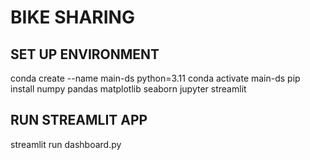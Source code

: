 # BIKE SHARING
## SET UP ENVIRONMENT
conda create --name main-ds python=3.11
conda activate main-ds
pip install numpy pandas matplotlib seaborn jupyter streamlit

## RUN STREAMLIT APP
streamlit run dashboard.py
